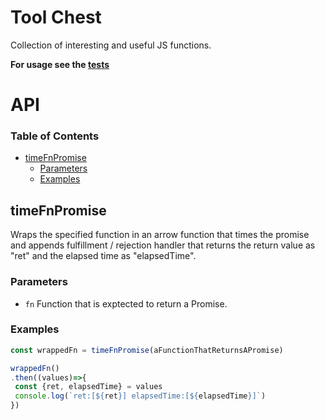 # Tool Chest

Collection of interesting and useful JS functions.

**For usage see the [tests](https://github.com/dan3721/js-tool-chest/tree/master/src/test)**

# API

<!-- Generated by documentation.js. Update this documentation by updating the source code. -->

### Table of Contents

-   [timeFnPromise](#timefnpromise)
    -   [Parameters](#parameters)
    -   [Examples](#examples)

## timeFnPromise

Wraps the specified function in an arrow function that times the promise and
appends fulfillment / rejection handler that returns the return value as "ret" and the elapsed time as "elapsedTime".

### Parameters

-   `fn`  Function that is exptected to return a Promise.

### Examples

```javascript
const wrappedFn = timeFnPromise(aFunctionThatReturnsAPromise)

wrappedFn()
.then((values)=>{
 const {ret, elapsedTime} = values
 console.log(`ret:[${ret}] elapsedTime:[${elapsedTime}]`)
})
```
